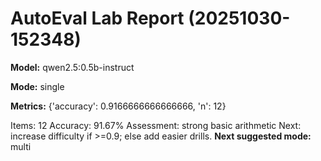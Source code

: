 # AutoEval Lab Report (20251030-152348)

**Model:** qwen2.5:0.5b-instruct

**Mode:** single

**Metrics:** {'accuracy': 0.9166666666666666, 'n': 12}

Items: 12
Accuracy: 91.67%
Assessment: strong basic arithmetic
Next: increase difficulty if >=0.9; else add easier drills.
**Next suggested mode:** multi
